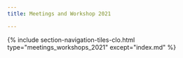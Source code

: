 ```yaml
---
title: Meetings and Workshop 2021

---
```


{% include section-navigation-tiles-clo.html type="meetings_workshops_2021" except="index.md" %}